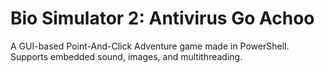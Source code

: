 # Bio Simulator 2: Antivirus Go Achoo
 A GUI-based Point-And-Click Adventure game made in PowerShell. Supports embedded sound, images, and multithreading.
